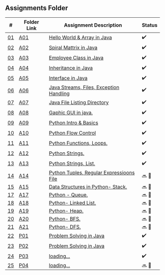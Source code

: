 ## Assignments Folder

|      #      | Folder Link  | Assignment Description                           | Status             |
| :---------: | ------------ | ------------------------------------------------ | ------------------ |
| [01](./A01) | [A01](./A01) | [Hello World & Array in Java](./A01)             | :heavy_check_mark: |
| [02](./A02) | [A02](./A02) | [Spiral Mattrix in Java](./A02)                  | :heavy_check_mark: |
| [03](./A03) | [A03](./A03) | [Employee Class in Java](./A03)                  | :heavy_check_mark: |
| [04](./A04) | [A04](./A04) | [Inheritance in Java](./A04)                     | :heavy_check_mark: |
| [05](./A05) | [A05](./A05) | [Interface in Java](./A05)                       | :heavy_check_mark: |
| [06](./A06) | [A06](./A06) | [Java Streams, Files, Exception Handling](./A06) | :heavy_check_mark: |
| [07](./A07) | [A07](./A07) | [Java File Listing Directory](./A07)             | :heavy_check_mark: |
| [08](./A08) | [A08](./A08) | [Gaphic GUI in java.](./A08)                     | :heavy_check_mark: |
| [09](./A09) | [A09](./A09) | [Python Intro & Basics](./A09)                   | :heavy_check_mark: |
| [10](./A10) | [A10](./A10) | [Python Flow Control](./A10)                     | :heavy_check_mark: |
| [11](./A11) | [A11](./A11) | [Python Functions, Loops.](./A11)                | :heavy_check_mark: |
| [12](./A12) | [A12](./A12) | [Python Strings.](./A12)                         | :heavy_check_mark: |
| [13](./A13) | [A13](./A13) | [Python Strings, List.](./A13)                   | :heavy_check_mark: |
| [14](./A14) | [A14](./A14) | [Python Tuples, Regular Expressioons File](./A14)| :soon: 🔴           |
| [15](./A15) | [A15](./A15) | [Data Structures in Python- Stack.](./A16)       | :soon: 🔴           |
| [17](./A17) | [A17](./A17) | [Python - Queue.](./A17)                         | :soon: 🔴           |
| [18](./A18) | [A18](./A18) | [Python- Linked List.](./A18)                    | :soon: 🔴           |
| [19](./A19) | [A19](./A19) | [Python- Heap.](./A19)                           | :soon: 🔴           |
| [20](./A20) | [A20](./A20) | [Python- BFS.](./A20)                            | :soon: 🔴           |
| [21](./A21) | [A21](./A21) | [Python- DFS.](./A21)                            | :soon: 🔴           |
| [22](./P01) | [P01](./P01) | [Problem Solving in Java](./P01)                 | :heavy_check_mark: |
| [23](./P02) | [P02](./P02) | [Problem Solving in Java](./P02)                 | :heavy_check_mark: |
| [24](./P03) | [P03](./P03) | [loading...](./P03)                              | :heavy_check_mark: |
| [25](./P04) | [P04](./P04) | [loading...](./P04)                              | :soon: 🔴           |
